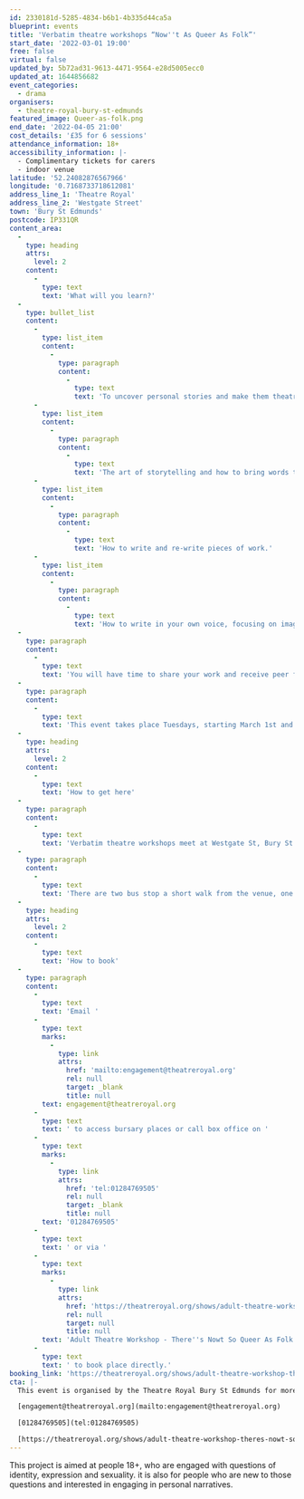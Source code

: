 ```yaml
---
id: 2330181d-5285-4834-b6b1-4b335d44ca5a
blueprint: events
title: 'Verbatim theatre workshops “Now''t As Queer As Folk”'
start_date: '2022-03-01 19:00'
free: false
virtual: false
updated_by: 5b72ad31-9613-4471-9564-e28d5005ecc0
updated_at: 1644856682
event_categories:
  - drama
organisers:
  - theatre-royal-bury-st-edmunds
featured_image: Queer-as-folk.png
end_date: '2022-04-05 21:00'
cost_details: '£35 for 6 sessions'
attendance_information: 18+
accessibility_information: |-
  - Complimentary tickets for carers 
  - indoor venue
latitude: '52.24082876567966'
longitude: '0.7168733718612081'
address_line_1: 'Theatre Royal'
address_line_2: 'Westgate Street'
town: 'Bury St Edmunds'
postcode: IP331QR
content_area:
  -
    type: heading
    attrs:
      level: 2
    content:
      -
        type: text
        text: 'What will you learn?'
  -
    type: bullet_list
    content:
      -
        type: list_item
        content:
          -
            type: paragraph
            content:
              -
                type: text
                text: 'To uncover personal stories and make them theatrical.'
      -
        type: list_item
        content:
          -
            type: paragraph
            content:
              -
                type: text
                text: 'The art of storytelling and how to bring words to live off the page.'
      -
        type: list_item
        content:
          -
            type: paragraph
            content:
              -
                type: text
                text: 'How to write and re-write pieces of work.'
      -
        type: list_item
        content:
          -
            type: paragraph
            content:
              -
                type: text
                text: 'How to write in your own voice, focusing on imagery, metaphor, form and structure.'
  -
    type: paragraph
    content:
      -
        type: text
        text: 'You will have time to share your work and receive peer feedback as well as the space and time to read and discuss your own research as a group.'
  -
    type: paragraph
    content:
      -
        type: text
        text: 'This event takes place Tuesdays, starting March 1st and then running for 6 weeks.'
  -
    type: heading
    attrs:
      level: 2
    content:
      -
        type: text
        text: 'How to get here'
  -
    type: paragraph
    content:
      -
        type: text
        text: 'Verbatim theatre workshops meet at Westgate St, Bury St Edmunds, Bury Saint Edmunds IP33 1QR.'
  -
    type: paragraph
    content:
      -
        type: text
        text: 'There are two bus stop a short walk from the venue, one is Brewery bus stop and the other is St Edmunds RC Primary bus stop.'
  -
    type: heading
    attrs:
      level: 2
    content:
      -
        type: text
        text: 'How to book'
  -
    type: paragraph
    content:
      -
        type: text
        text: 'Email '
      -
        type: text
        marks:
          -
            type: link
            attrs:
              href: 'mailto:engagement@theatreroyal.org'
              rel: null
              target: _blank
              title: null
        text: engagement@theatreroyal.org
      -
        type: text
        text: ' to access bursary places or call box office on '
      -
        type: text
        marks:
          -
            type: link
            attrs:
              href: 'tel:01284769505'
              rel: null
              target: _blank
              title: null
        text: '01284769505'
      -
        type: text
        text: ' or via '
      -
        type: text
        marks:
          -
            type: link
            attrs:
              href: 'https://theatreroyal.org/shows/adult-theatre-workshop-theres-nowt-so-queer-as-folk/'
              rel: null
              target: null
              title: null
        text: 'Adult Theatre Workshop - There''s Nowt So Queer As Folk - Theatre Royal'
      -
        type: text
        text: ' to book place directly.'
booking_link: 'https://theatreroyal.org/shows/adult-theatre-workshop-theres-nowt-so-queer-as-folk/'
cta: |-
  This event is organised by the Theatre Royal Bury St Edmunds for more information please get in touch via:

  [engagement@theatreroyal.org](mailto:engagement@theatreroyal.org)

  [01284769505](tel:01284769505)

  [https://theatreroyal.org/shows/adult-theatre-workshop-theres-nowt-so-queer-as-folk/](https://theatreroyal.org/shows/adult-theatre-workshop-theres-nowt-so-queer-as-folk/)
---
```

This project is aimed at people 18+, who are engaged with questions of identity, expression and sexuality. it is also for people who are new to those questions and interested in engaging in personal narratives.